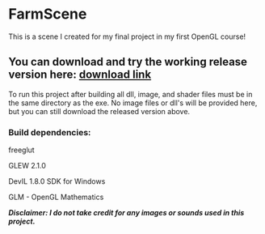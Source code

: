 # FarmScene
This is a scene I created for my final project in my first OpenGL course!

## You can download and try the working release version here: [download link](https://drive.google.com/file/d/1eAvTTp2BYIRAOoVMX8xABhGOaPHwXK3E/view?usp=sharing) ##

To run this project after building all dll, image, and shader files must be in the same directory as the exe.
No image files or dll's will be provided here, but you can still download the released version above.

### Build dependencies:
freeglut

GLEW 2.1.0

DevIL 1.8.0 SDK for Windows

GLM - OpenGL Mathematics



***Disclaimer: I do not take credit for any images or sounds used in this project.***
